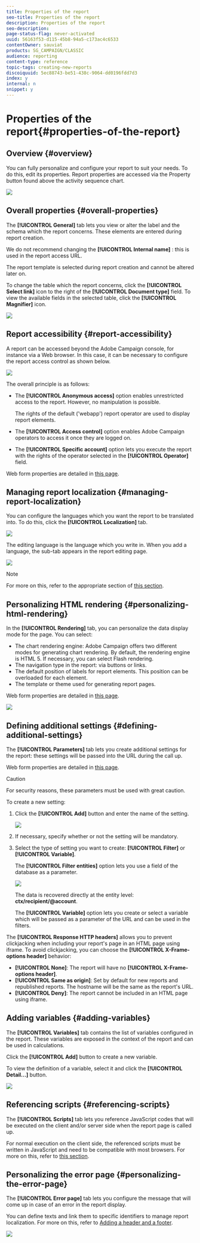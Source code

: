 ```yaml
---
title: Properties of the report
seo-title: Properties of the report
description: Properties of the report
seo-description: 
page-status-flag: never-activated
uuid: 56163f53-d115-45b8-94a5-c173ac4c6533
contentOwner: sauviat
products: SG_CAMPAIGN/CLASSIC
audience: reporting
content-type: reference
topic-tags: creating-new-reports
discoiquuid: 5ec88743-be51-438c-9064-dd0196fdd7d3
index: y
internal: n
snippet: y
---
```


# Properties of the report{#properties-of-the-report}

## Overview {#overview}

You can fully personalize and configure your report to suit your needs. To do this, edit its properties. Report properties are accessed via the Property button found above the activity sequence chart.

![](assets/s_ncs_advuser_report_properties_01.png)

## Overall properties {#overall-properties}

The **[!UICONTROL General]** tab lets you view or alter the label and the schema which the report concerns. These elements are entered during report creation.

We do not recommend changing the **[!UICONTROL Internal name]** : this is used in the report access URL.

The report template is selected during report creation and cannot be altered later on.

To change the table which the report concerns, click the **[!UICONTROL Select link]** icon to the right of the **[!UICONTROL Document type]** field. To view the available fields in the selected table, click the **[!UICONTROL Magnifier]** icon.

![](assets/s_ncs_advuser_report_properties_02.png)

## Report accessibility {#report-accessibility}

A report can be accessed beyond the Adobe Campaign console, for instance via a Web browser. In this case, it can be necessary to configure the report access control as shown below.

![](assets/s_ncs_advuser_report_properties_02b.png)

The overall principle is as follows:

* The **[!UICONTROL Anonymous access]** option enables unrestricted access to the report. However, no manipulation is possible.

  The rights of the default ('webapp') report operator are used to display report elements.

* The **[!UICONTROL Access control]** option enables Adobe Campaign operators to access it once they are logged on.
* The **[!UICONTROL Specific account]** option lets you execute the report with the rights of the operator selected in the **[!UICONTROL Operator]** field.

Web form properties are detailed in [this page](../../web/using/about-web-forms.md).

## Managing report localization {#managing-report-localization}

You can configure the languages which you want the report to be translated into. To do this, click the **[!UICONTROL Localization]** tab.

![](assets/s_ncs_advuser_report_properties_06.png)

The editing language is the language which you write in. When you add a language, the sub-tab appears in the report editing page.

![](assets/s_ncs_advuser_report_properties_05a.png)

>[!NOTE]
>
>For more on this, refer to the appropriate section of [this section](../../web/using/translating-a-web-form.md).

## Personalizing HTML rendering {#personalizing-html-rendering}

In the **[!UICONTROL Rendering]** tab, you can personalize the data display mode for the page. You can select:

* The chart rendering engine: Adobe Campaign offers two different modes for generating chart rendering. By default, the rendering engine is HTML 5. If necessary, you can select Flash rendering. 
* The navigation type in the report: via buttons or links.
* The default position of labels for report elements. This position can be overloaded for each element.
* The template or theme used for generating report pages.

Web form properties are detailed in [this page](../../web/using/about-web-forms.md).

![](assets/s_ncs_advuser_report_properties_08.png)

## Defining additional settings {#defining-additional-settings}

The **[!UICONTROL Parameters]** tab lets you create additional settings for the report: these settings will be passed into the URL during the call up.

Web form properties are detailed in [this page](../../web/using/about-web-forms.md).

>[!CAUTION]
>
>For security reasons, these parameters must be used with great caution.

To create a new setting:

1. Click the **[!UICONTROL Add]** button and enter the name of the setting.

   ![](assets/s_ncs_advuser_report_properties_09a.png)

1. If necessary, specify whether or not the setting will be mandatory.
1. Select the type of setting you want to create: **[!UICONTROL Filter]** or **[!UICONTROL Variable]**.

   The **[!UICONTROL Filter entities]** option lets you use a field of the database as a parameter.

   ![](assets/s_ncs_advuser_report_properties_09b.png)

   The data is recovered directly at the entity level: **ctx/recipient/@account**.

   The **[!UICONTROL Variable]** option lets you create or select a variable which will be passed as a parameter of the URL and can be used in the filters.

The **[!UICONTROL Response HTTP headers]** allows you to prevent clickjacking when including your report's page in an HTML page using iframe. To avoid clickjacking, you can choose the **[!UICONTROL X-Frame-options header]** behavior:

* **[!UICONTROL None]**: The report will have no **[!UICONTROL X-Frame-options header]**.
* **[!UICONTROL Same as origin]**: Set by default for new reports and republished reports. The hostname will be the same as the report's URL.
* **[!UICONTROL Deny]**: The report cannot be included in an HTML page using iframe.

## Adding variables {#adding-variables}

The **[!UICONTROL Variables]** tab contains the list of variables configured in the report. These variables are exposed in the context of the report and can be used in calculations.

Click the **[!UICONTROL Add]** button to create a new variable.

To view the definition of a variable, select it and click the **[!UICONTROL Detail...]** button.

![](assets/s_ncs_advuser_report_properties_10.png)

## Referencing scripts {#referencing-scripts}

The **[!UICONTROL Scripts]** tab lets you reference JavaScript codes that will be executed on the client and/or server side when the report page is called up.

For normal execution on the client side, the referenced scripts must be written in JavaScript and need to be compatible with most browsers. For more on this, refer to [this section](../../web/using/web-forms-answers.md).

## Personalizing the error page {#personalizing-the-error-page}

The **[!UICONTROL Error page]** tab lets you configure the message that will come up in case of an error in the report display.

You can define texts and link them to specific identifiers to manage report localization. For more on this, refer to [Adding a header and a footer](../../reporting/using/element-layout.md#adding-a-header-and-a-footer).

![](assets/s_ncs_advuser_report_properties_11.png)

